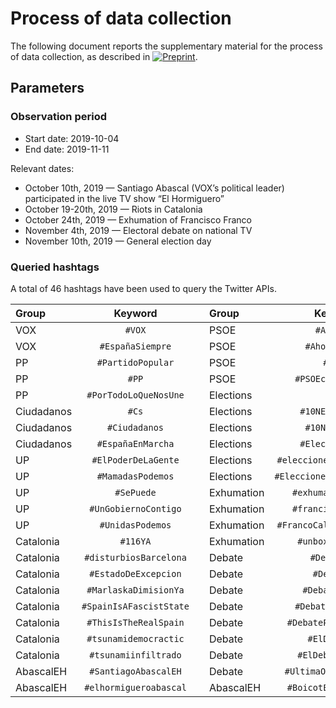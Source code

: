 # Process of data collection

The following document reports the supplementary material for the process of data collection, as described in [![Preprint](https://webs.um.es/mattia.zago/images/BB10N-Badge-ArXiV.svg)](https://arxiv.org/abs/2004.00931). 

## Parameters

### Observation period

- Start date: 2019-10-04
- End date: 2019-11-11

Relevant dates:
- October 10th, 2019 — Santiago Abascal (VOX’s political leader) participated in the live TV show “El Hormiguero”
- October 19-20th, 2019 — Riots in Catalonia
- October 24th, 2019 — Exhumation of Francisco Franco
- November 4th, 2019 — Electoral debate on national TV
- November 10th, 2019 — General election day

### Queried hashtags

A total of 46 hashtags have been used to query the Twitter APIs.

| Group      | Keyword                    || Group        | Keyword                    |
| :---       | :---:                      | --- | :---    | :---:                      |
| VOX        | `#VOX`                     || PSOE         | `#AhoraSì`                 |
| VOX        | `#EspañaSiempre`           || PSOE         | `#AhoraEspaña`             |
| PP         | `#PartidoPopular`          || PSOE         | `#PSOE`                    |
| PP         | `#PP`                      || PSOE         | `#PSOEcompraVotos`         |
| PP         | `#PorTodoLoQueNosUne`      || Elections    | `#10N`                     |
| Ciudadanos | `#Cs`                      || Elections    | `#10NElecciones`           |
| Ciudadanos | `#Ciudadanos`              || Elections    | `#10Noviembre`             |
| Ciudadanos | `#EspañaEnMarcha`          || Elections    | `#Elecciones10N`           |
| UP         | `#ElPoderDeLaGente`        || Elections    | `#eleccionesgenerales10N`  |
| UP         | `#MamadasPodemos`          || Elections    | `#EleccionesNoviembre2019` |
| UP         | `#SePuede`                 || Exhumation   | `#exhumacionFranco`        |
| UP         | `#UnGobiernoContigo`       || Exhumation   | `#francisfrancoesp`        |
| UP         | `#UnidasPodemos`           || Exhumation   | `#FrancoCalientaQueSales`  |
| Catalonia  | `#116YA`                   || Exhumation   | `#unboxingfranco`          |
| Catalonia  | `#disturbiosBarcelona`     || Debate       | `#Debate10N`               |
| Catalonia  | `#EstadoDeExcepcion`       || Debate       | `#DebateA5`                |
| Catalonia  | `#MarlaskaDimisionYa`      || Debate       | `#Debatea7RTVE`            |
| Catalonia  | `#SpainIsAFascistState`    || Debate       | `#DebateElectoral`         |
| Catalonia  | `#ThisIsTheRealSpain`      || Debate       | `#DebatePresidencial`      |
| Catalonia  | `#tsunamidemocractic`      || Debate       | `#ElDebate4N`              |
| Catalonia  | `#tsunamiinfiltrado`       || Debate       | `#ElDebateEnRTVE`          |
| AbascalEH  | `#SantiagoAbascalEH`       || Debate       | `#UltimaOportunidadL6`     |
| AbascalEH  | `#elhormigueroabascal`     || AbascalEH    | `#BoicotElHormiguero`      |

